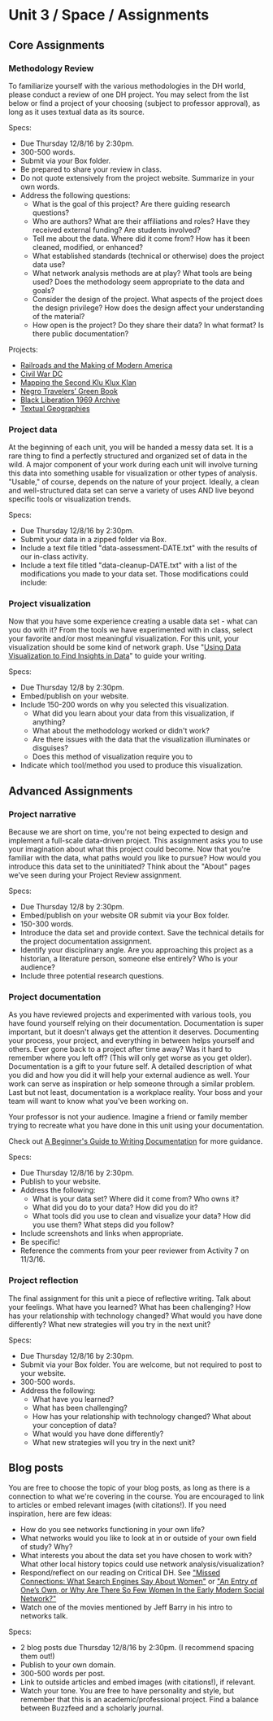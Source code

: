 # Unit 3 / Space / Assignments

## Core Assignments

### Methodology Review
To familiarize yourself with the various methodologies in the DH world, please conduct a review of one DH project. You may select from the list below or find a project of your choosing (subject to professor approval), as long as it uses textual data as its source. 

Specs:
* Due Thursday 12/8/16 by 2:30pm.
* 300-500 words. 
* Submit via your Box folder. 
* Be prepared to share your review in class. 
* Do not quote extensively from the project website. Summarize in your own words.
* Address the following questions:
  * What is the goal of this project? Are there guiding research questions?
  * Who are authors? What are their affiliations and roles? Have they received external funding? Are students involved? 
  * Tell me about the data. Where did it come from? How has it been cleaned, modified, or enhanced? 
  * What established standards (technical or otherwise) does the project data use? 
  * What network analysis methods are at play? What tools are being used? Does the methodology seem appropriate to the data and goals?
  * Consider the design of the project. What aspects of the project does the design privilege? How does the design affect your understanding of the material? 
  * How open is the project? Do they share their data? In what format? Is there public documentation?
 
Projects:
* [Railroads and the Making of Modern America](http://railroads.unl.edu/)
* [Civil War DC](http://civilwardc.org/)
* [Mapping the Second Klu Klux Klan](https://labs.library.vcu.edu/klan/)
* [Negro Travelers’ Green Book](http://library.sc.edu/digital/collections/greenbookmap.html)
* [Black Liberation 1969 Archive](http://blacklib1969.swarthmore.edu/neatline/show/sit-in-map)
* [Textual Geographies](http://txtgeo.net/)


### Project data 
At the beginning of each unit, you will be handed a messy data set. It is a rare thing to find a perfectly structured and organized set of data in the wild. A major component of your work during each unit will involve turning this data into something usable for visualization or other types of analysis. "Usable," of course, depends on the nature of your project. Ideally, a clean and well-structured data set can serve a variety of uses AND live beyond specific tools or visualization trends. 

Specs: 
* Due Thursday 12/8/16 by 2:30pm.
* Submit your data in a zipped folder via Box.
* Include a text file titled "data-assessment-DATE.txt" with the results of our in-class activity. 
* Include a text file titled "data-cleanup-DATE.txt" with a list of the modifications you made to your data set. Those modifications could include:


### Project visualization
Now that you have some experience creating a usable data set - what can you do with it? From the tools we have experimented with in class, select your favorite and/or most meaningful visualization. For this unit, your visualization should be some kind of network graph. Use "[Using Data Visualization to Find Insights in Data](http://datajournalismhandbook.org/1.0/en/understanding_data_7.html)" to guide your writing.

Specs:
* Due Thursday 12/8 by 2:30pm.
* Embed/publish on your website. 
* Include 150-200 words on why you selected this visualization. 
  * What did you learn about your data from this visualization, if anything?
  * What about the methodology worked or didn't work?
  * Are there issues with the data that the visualization illuminates or disguises?
  * Does this method of visualization require you to 
* Indicate which tool/method you used to produce this visualization.


## Advanced Assignments
### Project narrative
Because we are short on time, you're not being expected to design and implement a full-scale data-driven project. This assignment asks you to use your imagination about what this project could become. Now that you're familiar with the data, what paths would you like to pursue? How would you introduce this data set to the uninitiated? Think about the "About" pages we've seen during your Project Review assignment. 

Specs:
* Due Thursday 12/8 by 2:30pm.
* Embed/publish on your website OR submit via your Box folder. 
* 150-300 words. 
* Introduce the data set and provide context. Save the technical details for the project documentation assignment.
* Identify your disciplinary angle. Are you approaching this project as a historian, a literature person, someone else entirely? Who is your audience?
* Include three potential research questions. 


### Project documentation
As you have reviewed projects and experimented with various tools, you have found yourself relying on their documentation. Documentation is super important, but it doesn't always get the attention it deserves. Documenting your process, your project, and everything in between helps yourself and others. Ever gone back to a project after time away? Was it hard to remember where you left off? (This will only get worse as you get older). Documentation is a gift to your future self. A detailed description of what you did and how you did it will help your external audience as well. Your work can serve as inspiration or help someone through a similar problem. Last but not least, documentation is a workplace reality. Your boss and your team will want to know what you've been working on. 

Your professor is not your audience. Imagine a friend or family member trying to recreate what you have done in this unit using your documentation.

Check out [A Beginner's Guide to Writing Documentation](http://www.writethedocs.org/guide/writing/beginners-guide-to-docs/) for more guidance.

Specs:
* Due Thursday 12/8/16 by 2:30pm.
* Publish to your website.
* Address the following:
  * What is your data set? Where did it come from? Who owns it? 
  * What did you do to your data? How did you do it?
  * What tools did you use to clean and visualize your data? How did you use them? What steps did you follow? 
* Include screenshots and links when appropriate.
* Be specific!
* Reference the comments from your peer reviewer from Activity 7 on 11/3/16.

### Project reflection
The final assignment for this unit a piece of reflective writing. Talk about your feelings. What have you learned? What has been challenging? How has your relationship with technology changed? What would you have done differently? What new strategies will you try in the next unit?

Specs:
* Due Thursday 12/8/16 by 2:30pm. 
* Submit via your Box folder. You are welcome, but not required to post to your website.
* 300-500 words.
* Address the following: 
  * What have you learned?
  * What has been challenging? 
  * How has your relationship with technology changed? What about your conception of data?
  * What would you have done differently? 
  * What new strategies will you try in the next unit?


## Blog posts
You are free to choose the topic of your blog posts, as long as there is a connection to what we're covering in the course. You are encouraged to link to articles or embed relevant images (with citations!). If you need inspiration, here are few ideas:

* How do you see networks functioning in your own life? 
* What networks would you like to look at in or outside of your own field of study? Why? 
* What interests you about the data set you have chosen to work with? What other local history topics could use network analysis/visualization?
* Respond/reflect on our reading on Critical DH. See ["Missed Connections: What Search Engines Say About Women"](https://safiyaunoble.files.wordpress.com/2012/03/54_search_engines.pdf) or ["An Entry of One’s Own, or Why Are There So Few Women In the Early Modern Social Network?"](http://6dfb.tumblr.com/post/44879380376/an-entry-of-ones-own-or-why-are-there-so-few)
* Watch one of the movies mentioned by Jeff Barry in his intro to networks talk.

Specs:
* 2 blog posts due Thursday 12/8/16 by 2:30pm. (I recommend spacing them out!)
* Publish to your own domain. 
* 300-500 words per post.
* Link to outside articles and embed images (with citations!), if relevant.
* Watch your tone. You are free to have personality and style, but remember that this is an academic/professional project. Find a balance between Buzzfeed and a scholarly journal. 



